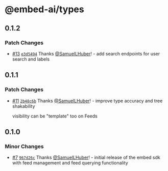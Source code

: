 # @embed-ai/types

## 0.1.2

### Patch Changes

- [#13](https://github.com/ZKAI-Network/embed-sdk/pull/13) [`e3d5494`](https://github.com/ZKAI-Network/embed-sdk/commit/e3d5494de3a74f79bd691ec58b115a4ce2ec29bc) Thanks [@SamuelLHuber](https://github.com/SamuelLHuber)! - add search endpoints for user search and labels

## 0.1.1

### Patch Changes

- [#11](https://github.com/ZKAI-Network/embed-sdk/pull/11) [`2b48c6b`](https://github.com/ZKAI-Network/embed-sdk/commit/2b48c6bba86643a8f2a747b90cd33c1d1a2b8650) Thanks [@SamuelLHuber](https://github.com/SamuelLHuber)! - improve type accuracy and tree shakability

  visibility can be "template" too on Feeds

## 0.1.0

### Minor Changes

- [#7](https://github.com/ZKAI-Network/embed-sdk/pull/7) [`967d26c`](https://github.com/ZKAI-Network/embed-sdk/commit/967d26ccb7d4e053af9229ddc7b6c338c907df07) Thanks [@SamuelLHuber](https://github.com/SamuelLHuber)! - initial release of the embed sdk with feed management and feed querying functionality
